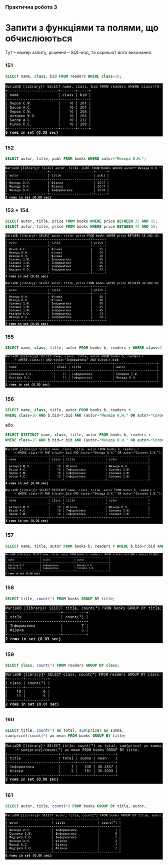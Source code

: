 ### Практична робота 3

Запити з функціями та полями, що обчислюються
=============================================

Тут – номер запиту, рішення – SQL-код, та скріншот його виконання.

### 151

```sql
SELECT name, class, bid FROM readers WHERE class=10;
```
![151](ms151.png)

### 152

```sql
SELECT autor, title, publ FROM books WHERE autor="Мехеда О.Н.";
```

![152](ms152.png)

### 153 + 154

```sql
SELECT autor, title, price FROM books WHERE price BETWEEN 35 AND 45;
SELECT autor, title, price FROM books WHERE price BETWEEN 40 AND 50;
```

![153](ms153.png)

### 155

```sql
SELECT name, class, title, autor FROM books b, readers r WHERE class=11 AND title="Iнформатика" AND b.bid=r.bid;
```

![155](ms155.png)

### 156

```sql
SELECT name, class, title, autor FROM books b, readers r 
WHERE class=10 AND b.bid=r.bid AND (autor="Мехеда О.Н." OR autor="Соломко І.М.");
```

або

```sql
SELECT DISTINCT name, class, title, autor FROM books b, readers r 
WHERE class=10 AND b.bid=r.bid AND (autor="Мехеда О.Н." OR autor="Соломко І.М.");
```

![156](ms156.png)


### 157

```sql
SELECT name, title, autor FROM books b, readers r WHERE b.bid=r.bid AND r.datein IS NULL;
```

![157](ms157.png)


### 158

```sql
SELECT title, count(*) FROM books GROUP BY title;
```

![158](ms158.png)

### 159

```sql
SELECT class, count(*) FROM readers GROUP BY class;
```

![159](ms159.png)


### 160

```sql
SELECT title, count(*) as total, sum(price) as summa,
sum(price)/count(*) as mean FROM books GROUP BY title;
```

![160](ms160.png)

### 161

```sql
SELECT autor, title, count(*) FROM books GROUP BY title, autor;
```
![161](ms161.png)

